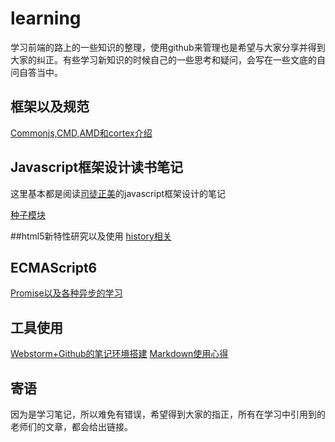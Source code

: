 # learning
学习前端的路上的一些知识的整理，使用github来管理也是希望与大家分享并得到大家的纠正。有些学习新知识的时候自己的一些思考和疑问，会写在一些文底的自问自答当中。

## 框架以及规范
[Commonjs,CMD,AMD和cortex介绍][1]


## Javascript框架设计读书笔记
这里基本都是阅读[司徒正美](https://github.com/RubyLouvre)的javascript框架设计的笔记

[种子模块][5]

##html5新特性研究以及使用
[history相关][4]

## ECMAScript6
[Promise以及各种异步的学习][3]


## 工具使用
[Webstorm+Github的笔记环境搭建][2]
[Markdown使用心得][6]

## 寄语
因为是学习笔记，所以难免有错误，希望得到大家的指正，所有在学习中引用到的老师们的文章，都会给出链接。

[1]:https://github.com/panyifei/learning/blob/master/框架以及规范/Commonjs,CMD,AMD和cortex介绍.md
[2]:https://github.com/panyifei/learning/blob/master/工具使用/Webstorm+Github的笔记环境搭建.md
[3]:https://github.com/panyifei/learning/blob/master/ECMAScript6/Promise以及各种异步的学习.md
[4]:https://github.com/panyifei/learning/blob/master/HTML5/history相关.md
[5]:https://github.com/panyifei/learning/blob/master/Javascript框架设计/种子模块.md
[6]:https://github.com/panyifei/learning/blob/master/工具使用/Markdown使用心得.md